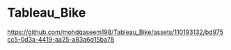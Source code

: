 # Tableau_Bike

https://github.com/mohdqaseem198/Tableau_Bike/assets/110193132/bd975cc5-0d3a-4419-aa25-a83a6d15ba78
